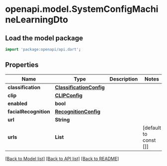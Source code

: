 # openapi.model.SystemConfigMachineLearningDto

## Load the model package
```dart
import 'package:openapi/api.dart';
```

## Properties
Name | Type | Description | Notes
------------ | ------------- | ------------- | -------------
**classification** | [**ClassificationConfig**](ClassificationConfig.md) |  | 
**clip** | [**CLIPConfig**](CLIPConfig.md) |  | 
**enabled** | **bool** |  | 
**facialRecognition** | [**RecognitionConfig**](RecognitionConfig.md) |  | 
**url** | **String** |  | 
**urls** | **List<String>** |  | [default to const []]

[[Back to Model list]](../README.md#documentation-for-models) [[Back to API list]](../README.md#documentation-for-api-endpoints) [[Back to README]](../README.md)


